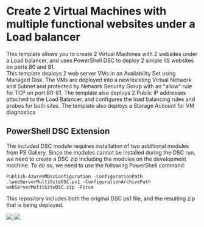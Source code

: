 # Create 2 Virtual Machines with multiple functional websites under a Load balancer

This template allows you to create 2 Virtual Machines with 2 websites under a Load balancer, and uses PowerShell DSC to deploy 2 simple IIS  websites on ports 80 and 81.
<br />
This template deploys 2 web server VMs in an Availability Set using Managed Disk. The VMs are deployed into a new/existing Virtual Network and Subnet and protected by Network Security Group with an "allow" rule for TCP on port 80-81. The template also deploys 2 Public IP addresses attached to the Load Balancer, and configures the load balancing rules and probes for both sites. The template also deploys a Storage Account for VM diagnostics
<br />

## PowerShell DSC Extension
The included DSC module requires installation of two additional modules from PS Gallery. Since the modules cannot be installed during the DSC run, we need to create a DSC zip including the modules on the development machine. To do so, we need to use the following PowerShell command:
```
Publish-AzureVMDscConfiguration -ConfigurationPath .\webServerMultiSiteDSC.ps1 -ConfigurationArchivePath webServerMultiSiteDSC.zip -Force
```
This repository includes both the original DSC ps1 file, and the resulting zip that is being deployed. 

<a href="https://portal.azure.com/#create/Microsoft.Template/uri/https%3A%2F%2Fraw.githubusercontent.com%2FDivineOps%2Filb-multi-site%2Fmaster%2Fazuredeploy.json" target="_blank">
    <img src="http://azuredeploy.net/deploybutton.png"/>
</a>
<a href="http://armviz.io/#/?load=https%3A%2F%2Fraw.githubusercontent.com%2FDivineOps%2Filb-multi-site%2Fmaster%2Fazuredeploy.json" target="_blank">
    <img src="http://armviz.io/visualizebutton.png"/>
</a>
